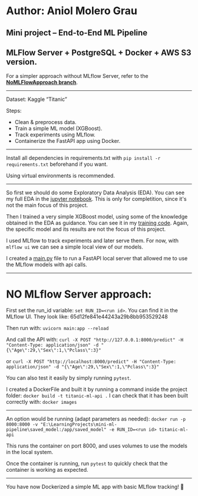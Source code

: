 # Author: Aniol Molero Grau

## Mini project – End-to-End ML Pipeline 
## MLFlow Server + PostgreSQL + Docker + AWS S3 version. 

For a simpler approach without MLflow Server, refer to the  [**NoMLFlowApproach branch**](https://github.com/AniolMG/mini-ml-pipeline/tree/NoMLFlowServerApproach).

---

Dataset: Kaggle “Titanic” 

Steps: 
- Clean & preprocess data. 
- Train a simple ML model (XGBoost). 
- Track experiments using MLflow. 
- Containerize the FastAPI app using Docker. 

---

Install all dependencies in requirements.txt with ``pip install -r requirements.txt`` beforehand if you want.

Using virtual environments is recommended.

---

So first we should do some Exploratory Data Analysis (EDA). You can see my full EDA in the [jupyter notebook](titanic_EDA.ipynb). This is only for completition, since it's not the main focus of this project.

Then I trained a very simple XGBoost model, using some of the knowledge obtained in the EDA as guidance. You can see it in my [training code](train_model.py). Again, the specific model and its results are not the focus of this project.


I used MLflow to track experiments and later serve them. 
For now, with ``mlflow ui`` we can see a simple local view of our models.

I created a [main.py](main.py) file to run a FastAPI local server that allowed me to use the MLflow models with api calls.

---

# NO MLflow Server approach:

First set the run_id variable: ``set RUN_ID=<run id>``. You can find it in the MLflow UI. They look like: 65d12fe841e44243a29b8bb953529248 

Then run with: ``uvicorn main:app --reload`` 

And call the API with: ``curl -X POST "http://127.0.0.1:8000/predict" -H "Content-Type: application/json" -d "{\"Age\":29,\"Sex\":1,\"Pclass\":3}"`` 

or ``curl -X POST "http://localhost:8000/predict" -H "Content-Type: application/json" -d "{\"Age\":29,\"Sex\":1,\"Pclass\":3}"``

You can also test it easily by simply running ``pytest``.

I created a DockerFile and built it by running a command inside the project folder: ``docker build -t titanic-ml-api .`` 
I can check that it has been built correctly with: ``docker images``

---

An option would be running (adapt parameters as needed): `docker run -p 8000:8000 -v "E:\LearningProjects\mini-ml-pipeline\saved_model:/app/saved_model" -e RUN_ID=<run id> titanic-ml-api`

This runs the container on port 8000, and uses volumes to use the models in the local system.

Once the container is running, run `pytest` to quickly check that the container is working as expected.

---

You have now Dockerized a simple ML app with basic MLflow tracking! 🎉